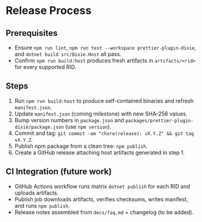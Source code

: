 # Release Process

## Prerequisites

- Ensure `npm run lint`, `npm run test --workspace prettier-plugin-dixie`, and `dotnet build src/Dixie.Host` all pass.
- Confirm `npm run build:host` produces fresh artifacts in `artifacts/<rid>` for every supported RID.

## Steps

1. Run `npm run build:host` to produce self-contained binaries and refresh `manifest.json`.
2. Update `manifest.json` (coming milestone) with new SHA-256 values.
3. Bump version numbers in `package.json` and `packages/prettier-plugin-dixie/package.json` (use `npm version`).
4. Commit and tag: `git commit -am "chore(release): vX.Y.Z" && git tag vX.Y.Z`.
5. Publish npm package from a clean tree: `npm publish`.
6. Create a GitHub release attaching host artifacts generated in step 1.

## CI Integration (future work)

- GitHub Actions workflow runs matrix `dotnet publish` for each RID and uploads artifacts.
- Publish job downloads artifacts, verifies checksums, writes manifest, and runs `npm publish`.
- Release notes assembled from `docs/faq.md` + changelog (to be added).
